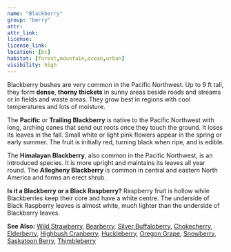 ```yaml
---
name: "Blackberry"
group: "berry"
attr: 
attr_link: 
license: 
license_link: 
location: [bc]
habitat: [forest,mountain,ocean,urban]
visibility: high 
---
```

Blackberry bushes are very common in the Pacific Northwest. Up to 9 ft tall, they form **dense**, **thorny thickets** in sunny areas beside roads and streams or in fields and waste areas. They grow best in regions with cool temperatures and lots of moisture.

The **Pacific** or **Trailing Blackberry** is native to the Pacific Northwest with long, arching canes that send out roots once they touch the ground. It loses its leaves in the fall. Small white or light pink flowers appear in the spring or early summer. The fruit is initially red, turning black when ripe, and is edible.

The **Himalayan Blackberry**, also common in the Pacific Northwest, is an introduced species. It is more upright and maintains its leaves all year round. The **Allegheny Blackberry** is common in central and eastern North America and forms an erect shrub.

**Is it a Blackberry or a Black Raspberry?** Raspberry fruit is hollow while Blackberries keep their core and have a white centre. The underside of Black Raspberry leaves is almost white, much lighter than the underside of Blackberry leaves.

<!-- generated, do not edit -->
**See Also:**
[Wild Strawberry](/plants/wildstraw),
[Bearberry](/trees/bear),
[Silver Buffaloberry](/trees/buffalo),
[Chokecherry](/trees/choke),
[Elderberry](/trees/elder),
[Highbush Cranberry](/trees/hicran),
[Huckleberry](/trees/huck),
[Oregon Grape](/trees/orgrape),
[Snowberry](/trees/snow),
[Saskatoon Berry](/trees/stoon),
[Thimbleberry](/trees/thimble)
